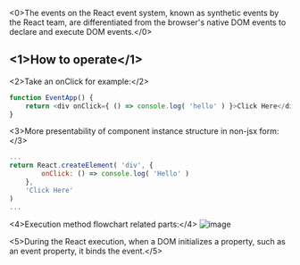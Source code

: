 <0>The events on the React event system, known as synthetic events by the React team, are differentiated from the browser's native DOM events to declare and execute DOM events.</0>

## <1>How to operate</1>
<2>Take an onClick for example:</2>
```js
function EventApp() {
    return <div onClick={ () => console.log( 'hello' ) }>Click Here</div>
}
```

<3>More presentability of component instance structure in non-jsx form:</3>
```js
...
return React.createElement( 'div', {
        onClick: () => console.log( 'Hello' ) 
    },
    'Click Here' 
)
...
```
<4>Execution method flowchart related parts:</4>
![image](https://terry-su.github.io/CDN/images/how-react-works/how-react-event-system-works-1.png)


<5>During the React execution, when a DOM initializes a property, such as an event property, it binds the event.</5>